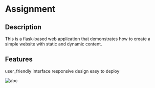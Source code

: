 # Assignment

## Description

This is a flask-based web application that demonstrates how to create a simple website with static and dynamic content.

## Features

user_friendly interface
responsive design
easy to deploy

![abc](https://github.com/user-attachments/assets/d387e14d-0251-4de2-96f6-83414df8e1ca)

